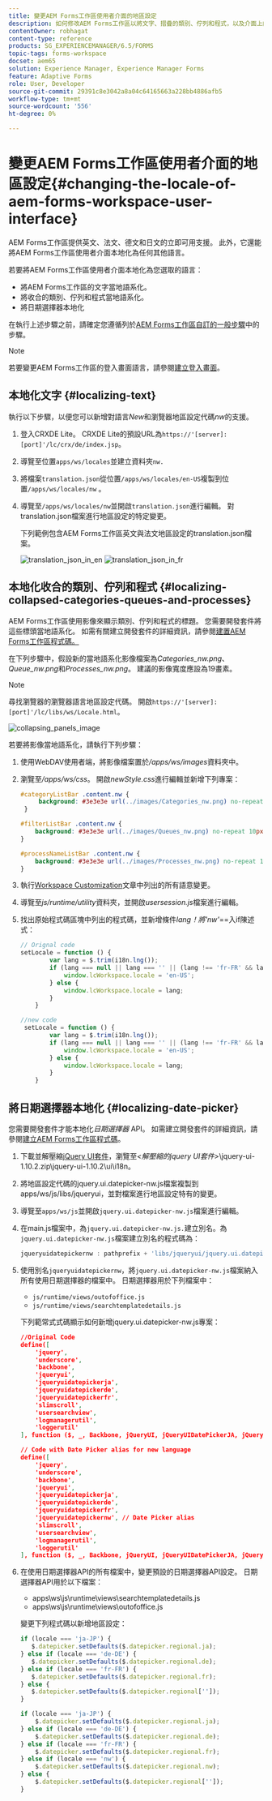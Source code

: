 ```yaml
---
title: 變更AEM Forms工作區使用者介面的地區設定
description: 如何修改AEM Forms工作區以將文字、摺疊的類別、佇列和程式，以及介面上的日期選擇器當地語系化。
contentOwner: robhagat
content-type: reference
products: SG_EXPERIENCEMANAGER/6.5/FORMS
topic-tags: forms-workspace
docset: aem65
solution: Experience Manager, Experience Manager Forms
feature: Adaptive Forms
role: User, Developer
source-git-commit: 29391c8e3042a8a04c64165663a228bb4886afb5
workflow-type: tm+mt
source-wordcount: '556'
ht-degree: 0%

---
```


# 變更AEM Forms工作區使用者介面的地區設定{#changing-the-locale-of-aem-forms-workspace-user-interface}

AEM Forms工作區提供英文、法文、德文和日文的立即可用支援。 此外，它還能將AEM Forms工作區使用者介面本地化為任何其他語言。

若要將AEM Forms工作區使用者介面本地化為您選取的語言：

* 將AEM Forms工作區的文字當地語系化。
* 將收合的類別、佇列和程式當地語系化。
* 將日期選擇器本地化

在執行上述步驟之前，請確定您遵循列於[AEM Forms工作區自訂的一般步驟](../../forms/using/generic-steps-html-workspace-customization.md)中的步驟。

>[!NOTE]
>
>若要變更AEM Forms工作區的登入畫面語言，請參閱[建立登入畫面](../../forms/using/creating-new-login-screen.md)。

## 本地化文字 {#localizing-text}

執行以下步驟，以便您可以新增對語言&#x200B;*New*&#x200B;和瀏覽器地區設定代碼&#x200B;*nw*&#x200B;的支援。

1. 登入CRXDE Lite。
CRXDE Lite的預設URL為`https://'[server]:[port]'/lc/crx/de/index.jsp`。
1. 導覽至位置`apps/ws/locales`並建立資料夾`nw.`
1. 將檔案`translation.json`從位置`/apps/ws/locales/en-US`複製到位置`/apps/ws/locales/nw` 。
1. 導覽至`/apps/ws/locales/nw`並開啟`translation.json`進行編輯。 對translation.json檔案進行地區設定的特定變更。

   下列範例包含AEM Forms工作區英文與法文地區設定的translation.json檔案。

   ![translation_json_in_en](assets/translation_json_in_en.png) ![translation_json_in_fr](assets/translation_json_in_fr.png)

## 本地化收合的類別、佇列和程式 {#localizing-collapsed-categories-queues-and-processes}

AEM Forms工作區使用影像來顯示類別、佇列和程式的標題。 您需要開發套件將這些標頭當地語系化。 如需有關建立開發套件的詳細資訊，請參閱[建置AEM Forms工作區程式碼。](introduction-customizing-html-workspace.md#building-html-workspace-code)

在下列步驟中，假設新的當地語系化影像檔案為&#x200B;*Categories_nw.png*、*Queue_nw.png*&#x200B;和&#x200B;*Processes_nw.png*。 建議的影像寬度應設為19畫素。

>[!NOTE]
>
>尋找瀏覽器的瀏覽器語言地區設定代碼。 開啟`https://'[server]:[port]'/lc/libs/ws/Locale.html`。

![collapsing_panels_image](assets/collapsing_panels_image.png)

若要將影像當地語系化，請執行下列步驟：

1. 使用WebDAV使用者端，將影像檔案置於&#x200B;*/apps/ws/images*&#x200B;資料夾中。
1. 瀏覽至&#x200B;*/apps/ws/css*。 開啟&#x200B;*newStyle.css*&#x200B;進行編輯並新增下列專案：

   ```css
   #categoryListBar .content.nw {
        background: #3e3e3e url(../images/Categories_nw.png) no-repeat 10px 10px;
    }
   
   #filterListBar .content.nw {
       background: #3e3e3e url(../images/Queues_nw.png) no-repeat 10px 10px;
   }
   
   #processNameListBar .content.nw {
       background: #3e3e3e url(../images/Processes_nw.png) no-repeat 10px 10px;
   }
   ```

1. 執行[Workspace Customization](../../forms/using/introduction-customizing-html-workspace.md)文章中列出的所有語意變更。
1. 導覽至&#x200B;*js/runtime/utility*&#x200B;資料夾，並開啟&#x200B;*usersession.js*&#x200B;檔案進行編輯。
1. 找出原始程式碼區塊中列出的程式碼，並新增條件&#x200B;*lang！將&#39;nw&#39;*==入if陳述式：

   ```javascript
   // Orignal code
   setLocale = function () {
           var lang = $.trim(i18n.lng());
           if (lang === null || lang === '' || (lang !== 'fr-FR' && lang !== 'de-DE' && lang !== 'ja-JP')) {
               window.lcWorkspace.locale = 'en-US';
           } else {
               window.lcWorkspace.locale = lang;
           }
       }
   ```

   ```javascript
   //new code
    setLocale = function () {
           var lang = $.trim(i18n.lng());
           if (lang === null || lang === '' || (lang !== 'fr-FR' && lang !== 'de-DE' && lang !== 'ja-JP' && lang !== 'nw')) {
               window.lcWorkspace.locale = 'en-US';
           } else {
               window.lcWorkspace.locale = lang;
           }
       }
   ```

## 將日期選擇器本地化 {#localizing-date-picker}

您需要開發套件才能本地化&#x200B;*日期選擇器* API。 如需建立開發套件的詳細資訊，請參閱[建立AEM Forms工作區程式碼](introduction-customizing-html-workspace.md#building-html-workspace-code)。

1. 下載並解壓縮[jQuery UI套件](https://jqueryui.com/download/all/)，瀏覽至&#x200B;*&lt;解壓縮的jquery UI套件>*\jquery-ui-1.10.2.zip\jquery-ui-1.10.2\ui\i18n。
1. 將地區設定代碼的jquery.ui.datepicker-nw.js檔案複製到apps/ws/js/libs/jqueryui，並對檔案進行地區設定特有的變更。
1. 導覽至`apps/ws/js`並開啟`jquery.ui.datepicker-nw.js`檔案進行編輯。
1. 在main.js檔案中，為`jquery.ui.datepicker-nw.js.`建立別名。為`jquery.ui.datepicker-nw.js`檔案建立別名的程式碼為：

   ```javascript
   jqueryuidatepickernw : pathprefix + 'libs/jqueryui/jquery.ui.datepicker-nw'
   ```

1. 使用別名`jqueryuidatepickernw`，將`jquery.ui.datepicker-nw.js`檔案納入所有使用日期選擇器的檔案中。 日期選擇器用於下列檔案中：

   * `js/runtime/views/outofoffice.js`
   * `js/runtime/views/searchtemplatedetails.js`

   下列範常式式碼顯示如何新增jquery.ui.datepicker-nw.js專案：

   ```json
   //Original Code
   define([
       'jquery',
       'underscore',
       'backbone',
       'jqueryui',
       'jqueryuidatepickerja',
       'jqueryuidatepickerde',
       'jqueryuidatepickerfr',
       'slimscroll',
       'usersearchview',
       'logmanagerutil',
       'loggerutil'
   ], function ($, _, Backbone, jQueryUI, jQueryUIDatePickerJA, jQueryUIDatePickerDE, jQueryUIDatePickerFR, slimScroll, UserSearch, LogManager, Logger) {
   ```

   ```json
   // Code with Date Picker alias for new language
   define([
       'jquery',
       'underscore',
       'backbone',
       'jqueryui',
       'jqueryuidatepickerja',
       'jqueryuidatepickerde',
       'jqueryuidatepickerfr',
       'jqueryuidatepickernw', // Date Picker alias
       'slimscroll',
       'usersearchview',
       'logmanagerutil',
       'loggerutil'
   ], function ($, _, Backbone, jQueryUI, jQueryUIDatePickerJA, jQueryUIDatePickerDE, jQueryUIDatePickerFR, jQueryUIDatePickerNW, slimScroll, UserSearch, LogManager, Logger) {
   ```

1. 在使用日期選擇器API的所有檔案中，變更預設的日期選擇器API設定。 日期選擇器API用於以下檔案：

   * apps\ws\js\runtime\views\searchtemplatedetails.js
   * apps\ws\js\runtime\views\outofoffice.js

   變更下列程式碼以新增地區設定：

   ```javascript
   if (locale === 'ja-JP') {
      $.datepicker.setDefaults($.datepicker.regional.ja);
   } else if (locale === 'de-DE') {
      $.datepicker.setDefaults($.datepicker.regional.de);
   } else if (locale === 'fr-FR') {
      $.datepicker.setDefaults($.datepicker.regional.fr);
   } else {
      $.datepicker.setDefaults($.datepicker.regional['']);
   }
   ```

   ```javascript
   if (locale === 'ja-JP') {
       $.datepicker.setDefaults($.datepicker.regional.ja);
   } else if (locale === 'de-DE') {
       $.datepicker.setDefaults($.datepicker.regional.de);
   } else if (locale === 'fr-FR') {
       $.datepicker.setDefaults($.datepicker.regional.fr);
   } else if (locale === 'nw') {
       $.datepicker.setDefaults($.datepicker.regional.nw);
   } else {
       $.datepicker.setDefaults($.datepicker.regional['']);
   }
   ```
